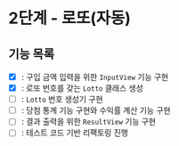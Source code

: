 # 2단계 - 로또(자동)
## 기능 목록
- [x] : 구입 금액 입력을 위한 `InputView` 기능 구현
- [x] : 로또 번호를 갖는 `Lotto` 클래스 생성
- [ ] : `Lotto` 번호 생성기 구현
- [ ] : 당첨 통계 기능 구현와 수익률 계산 기능 구현
- [ ] : 결과 출력을 위한 `ResultView` 기능 구현
- [ ] : 테스트 코드 기반 리팩토링 진행